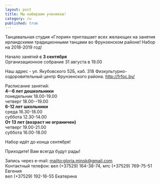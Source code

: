 ```yaml
---
layout: post
title: Мы набираем учеников!
category: ru
published: true
---
```











Танцевальная студия «Глория» приглашает всех желающих на занятия ирландскими традиционными танцами во Фрунзенском районе! Набор на 2018-2019 год!

Начало занятий **с 3 сентября**  
Организационное собрание 31 августа в 19.00  

Наш адрес - ул. Якубовского 52Б, каб. 318 Физкультурно-оздоровительный центр Фрунзенского района. <http://frfoc.by/>

Расписание занятий:  
**4--6 лет дошкольники**  
понедельник 18.00-19.00    
четверг     18.00--19.00    
**6-12 лет школьники**  
среда       16.30-18.00  
суббота     12.30-14.00    
**От 13 лет (возраст не ограничен)**  
четверг 19.00-21.00    
суббота 16.00-18.00  
 
Набор идёт до конца сентября!

Приходите! Вам всегда будут рады!

Запись через e-mail: <mailto:gloria.minsk@gmail.com>  
Контактный телефон: вел (+37529) 164-38-74, мтс (+37529) 769-75-51 Евгения    
вел (+37529) 192-16-55 Екатерина

